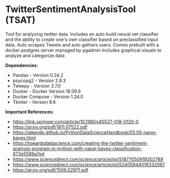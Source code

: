 # TwitterSentimentAnalysisTool (TSAT)
 Tool for analyzing twitter data. Includes an auto build neural net classifier and the 
 ability to create one's own classifier based on preclassified input data.
 Auto scrapes Tweets and auto gathers users. Comes prebuilt with a docker postgres server managed by pgadmin
 Includes graphical visuals to analyze and categorize data
 
**Dependencies:**
* Pandas - Version 0.24.2
* psycopg2 - Version 2.8.3
* Tweepy - Version 3.7.0
* Docker - Docker Version 18.09.6
* Docker Compose - Version 1.24.0 
* Tkinter - Version 8.6

**Important References:**
* https://link.springer.com/article/10.1186/s40537-018-0120-0
* https://arxiv.org/pdf/1811.07522.pdf
* https://jakevdp.github.io/PythonDataScienceHandbook/05.05-naive-bayes.html
* https://towardsdatascience.com/creating-the-twitter-sentiment-analysis-program-in-python-with-naive-bayes-classification-672e5589a7ed
* https://www.sciencedirect.com/science/article/pii/S1877050919302789
* https://www.sciencedirect.com/science/article/pii/S2405844018332067
* https://arxiv.org/pdf/1509.02971.pdf
